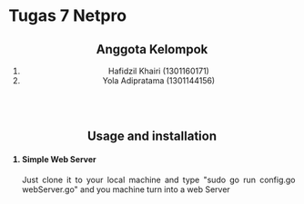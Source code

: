 <h1>Tugas 7 Netpro</h1>

<center>
<h2>Anggota Kelompok</h2>
<ol>
    <li>Hafidzil Khairi (1301160171)</li>
    <li>Yola Adipratama (1301144156)</li>
</ol>
<br/>
<br/>
<h2>Usage and installation</h2>
</center>

<ol>

<h4><li>Simple Web Server</li></h4>
<p align="justify">
Just clone it to your local machine and type "sudo go run config.go webServer.go" and you machine turn into a web Server
<p>

</ol>
